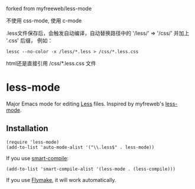 forked from myfreeweb/less-mode

不使用 css-mode, 使用 c-mode

.less文件保存后，会触发自动编译，自动替换路径中的 '/less/' => '/css/' 并加上 '.css' 后缀，
例如：

    lessc --no-color -x /less/*.less > /css/*.less.css

html还是直接引用 /css/*.less.css 文件

# less-mode #
Major Emacs mode for editing [Less](http://lesscss.org) files.
Inspired by myfreweb's [less-mode](https://github.com/myfreeweb/less-mode).

## Installation ##

    (require 'less-mode)
    (add-to-list 'auto-mode-alist '("\\.less$" . less-mode))

If you use [smart-compile](http://www.emacswiki.org/emacs/SmartCompile):

    (add-to-list 'smart-compile-alist '(less-mode . (less-compile)))

If you use [Flymake](http://www.emacswiki.org/emacs/FlyMake), it will work automatically.
